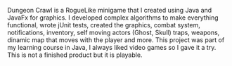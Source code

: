 Dungeon Crawl is a RogueLike minigame that I created using Java and JavaFx for graphics.
I developed complex algorithms to make everything functional, wrote jUnit tests, created the graphics, combat system, notifications, inventory, self moving actors (Ghost, Skull) traps, weapons, dinamic map that moves with the player and more.
This project was part of my learning course in Java, I always liked video games so I gave it a try.
This is not a finished product but it is playable.


